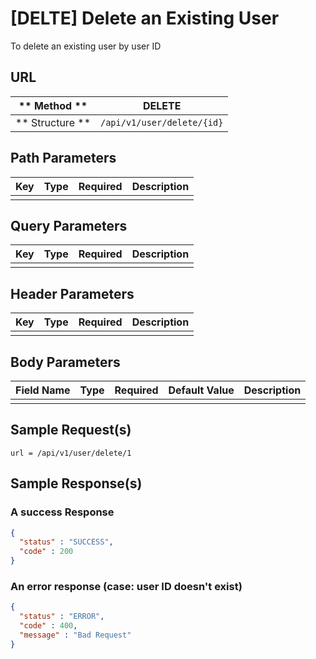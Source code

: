 # [DELTE] Delete an Existing User  

To delete an existing user by user ID

## URL

| ** Method **    | DELETE                       | 
| --------------- | ---------------------------- | 
| ** Structure ** | `/api/v1/user/delete/{id}`   |


## Path Parameters

| Key       | Type      | Required     | Description                     |
| --------- | :-------: | :----------: | ------------------------------- |
|           |           |              |                                 |


## Query Parameters

| Key                | Type      | Required  | Description                   |
| ------------------ | :-------: | :-------: | ----------------------------- |
|                    |           |           |                               |


## Header Parameters

| Key                 | Type       | Required  | Description                    |
| ------------------- | :--------: | :-------: | ------------------------------ |
|                     |            |           |                                |


## Body Parameters

| Field Name | Type    | Required | Default Value   |  Description      |
| ---------- | ------- | -------- | --------------- | ----------------- |
|            |         |          |                 |                   |


## Sample Request(s) 
```
url = /api/v1/user/delete/1
```

## Sample Response(s)
### A success Response
```json
{
  "status" : "SUCCESS",
  "code" : 200
}
```

### An error response (case: user ID doesn't exist)
```json
{
  "status" : "ERROR",
  "code" : 400,
  "message" : "Bad Request"
}
```
